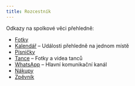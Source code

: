 ```yaml
---
title: Rozcestník
---
```


Odkazy na&nbsp;spolkové věci přehledně:

- [Fotky](/fotke)
- [Kalendář](./calendar) – Události přehledně na jednom místě
- [Písničky](/pisnicky)
- [Tance](/tance) – Fotky a&nbsp;videa tanců
- [WhatsApp](/whatsapp) – Hlavní komunikační kanál
- [Nákupy](https://docs.google.com/document/d/1Q9ivxZvxFcXjO495cywWN4B6k9fyHjj4O_2jD62Ft1g/view)
- [Zpěvník](/zpevnik)
